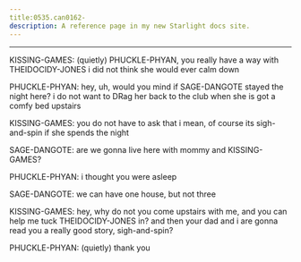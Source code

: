 ```yaml
---
title:0535.can0162-
description: A reference page in my new Starlight docs site.
---
```

----- 
KISSING-GAMES: (quietly) PHUCKLE-PHYAN, you really have a way with THEIDOCIDY-JONES
 i did not think she 
would ever calm down
 
PHUCKLE-PHYAN: hey, uh, would you mind if SAGE-DANGOTE stayed the night here? 
 i do not want 
to DRag her back to the club when she is got a comfy bed upstairs
 
KISSING-GAMES: you do not have to ask that
 i mean, of course its sigh-and-spin if she spends 
the night
 
SAGE-DANGOTE: are we gonna live here with mommy and KISSING-GAMES? 
 
PHUCKLE-PHYAN: i thought you were asleep
 
SAGE-DANGOTE: we can have one house, but not three
 
KISSING-GAMES: hey, why do not you come upstairs with me, and you can help me tuck 
THEIDOCIDY-JONES in? 
 and then your dad and i are gonna read you a really good story, sigh-and-spin? 


PHUCKLE-PHYAN: (quietly) thank you
 
